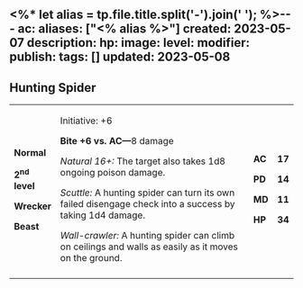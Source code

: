 <%* let alias = tp.file.title.split('-').join(' '); %>---
ac: 
aliases: ["<% alias %>"]
created: 2023-05-07
description: 
hp: 
image: 
level: 
modifier: 
publish: 
tags: []
updated: 2023-05-08
---

## Hunting Spider

<table>
<colgroup>
<col style="width: 16%" />
<col style="width: 72%" />
<col style="width: 5%" />
<col style="width: 5%" />
</colgroup>
<tbody>
<tr class="odd">
<td><p><strong>Normal</strong></p>
<p><strong>2<sup>nd</sup> level</strong></p>
<p><strong>Wrecker</strong></p>
<p><strong>Beast</strong></p></td>
<td><p>Initiative: +6</p>
<p><strong>Bite +6 vs. AC—</strong>8 damage</p>
<p><em>Natural 16+:</em> The target also takes 1d8 ongoing poison
damage.</p>
<p><em>Scuttle:</em> A hunting spider can turn its own failed disengage
check into a success by taking 1d4 damage.</p>
<p><em>Wall-crawler:</em> A hunting spider can climb on ceilings and
walls as easily as it moves on the ground.</p></td>
<td><p><strong>AC</strong></p>
<p><strong>PD</strong></p>
<p><strong>MD</strong></p>
<p><strong>HP</strong></p></td>
<td><p><strong>17</strong></p>
<p><strong>14</strong></p>
<p><strong>11</strong></p>
<p><strong>34</strong></p></td>
</tr>
<tr class="even">
<td></td>
<td></td>
<td></td>
<td></td>
</tr>
</tbody>
</table>
